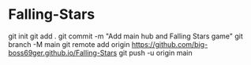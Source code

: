 # Falling-Stars
git init
git add .
git commit -m "Add main hub and Falling Stars game"
git branch -M main
git remote add origin https://github.com/big-boss69ger.github.io/Falling-Stars
git push -u origin main
